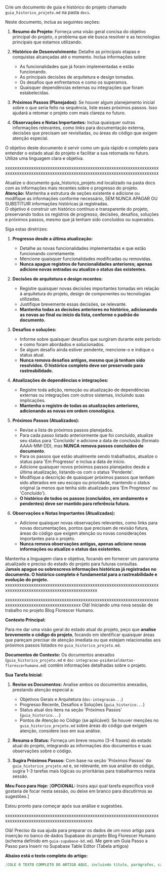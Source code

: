 Crie um documento de guia e histórico do projeto chamado `guia_historico_projeto.md` na pasta `docs`.

Neste documento, inclua as seguintes seções:

1.  **Resumo do Projeto:** Forneça uma visão geral concisa do objetivo principal do projeto, o problema que ele busca resolver e as tecnologias principais que estamos utilizando.

2.  **Histórico de Desenvolvimento:** Detalhe as principais etapas e conquistas alcançadas até o momento. Inclua informações sobre:
    * As funcionalidades que já foram implementadas e estão funcionando.
    * As principais decisões de arquitetura e design tomadas.
    * Os desafios que enfrentamos e como os superamos.
    * Quaisquer dependências externas ou integrações que foram estabelecidas.

3.  **Próximos Passos (Planejados):** Se houver algum planejamento inicial sobre o que seria feito na sequência, liste esses próximos passos. Isso ajudará a retomar o projeto com mais clareza no futuro.

4.  **Observações e Notas Importantes:** Inclua quaisquer outras informações relevantes, como links para documentação externa, decisões que precisam ser revisitadas, ou áreas do código que exigem atenção especial.

O objetivo deste documento é servir como um guia rápido e completo para entender o estado atual do projeto e facilitar a sua retomada no futuro. Utilize uma linguagem clara e objetiva.

xxxxxxxxxxxxxxxxxxxxxxxxxxxxxxxxxxxxxxxxxxxxxxxxxxxxxxxxxxxxxxxxxxxxxxxxxxxxxxxxxxxxxxxxxxxxxxxxxxxxxxxxxxxxxxxxxxxxxxxxxxxxxxxxxx

Atualize o documento guia_historico_projeto.md localizado na pasta docs com as informações mais recentes sobre o progresso do projeto.  
**Atenção:** Mantenha a estrutura de seções existente e adicione ou modifique as informações conforme necessário, SEM NUNCA APAGAR OU SUBSTITUIR informações históricas já registradas.  
O objetivo é construir um histórico contínuo e transparente do projeto, preservando todos os registros de progresso, decisões, desafios, soluções e próximos passos, mesmo que já tenham sido concluídos ou superados.

Siga estas diretrizes:

1.  **Progresso desde a última atualização:**  
    - Detalhe as novas funcionalidades implementadas e que estão funcionando corretamente.
    - Mencione quaisquer funcionalidades modificadas ou removidas.
    - **Nunca apague registros de funcionalidades anteriores; apenas adicione novas entradas ou atualize o status das existentes.**

2.  **Decisões de arquitetura e design recentes:**  
    - Registre quaisquer novas decisões importantes tomadas em relação à arquitetura do projeto, design de componentes ou tecnologias utilizadas.
    - Justifique brevemente essas decisões, se relevante.
    - **Mantenha todas as decisões anteriores no histórico, adicionando as novas ao final ou início da lista, conforme o padrão do documento.**

3.  **Desafios e soluções:**  
    - Informe sobre quaisquer desafios que surgiram durante este período e como foram abordados e solucionados.
    - Se algum desafio ainda estiver pendente, mencione-o e indique o status atual.
    - **Nunca remova desafios antigos, mesmo que já tenham sido resolvidos. O histórico completo deve ser preservado para rastreabilidade.**

4.  **Atualizações de dependências e integrações:**  
    - Registre toda adição, remoção ou atualização de dependências externas ou integrações com outros sistemas, incluindo suas implicações.
    - **Mantenha o registro de todas as atualizações anteriores, adicionando as novas em ordem cronológica.**

5.  **Próximos Passos (Atualizados):**
    - Revise a lista de próximos passos planejados.
    - Para cada passo listado anteriormente que foi concluído, atualize seu status para 'Concluído' e adicione a data de conclusão (formato AAAA-MM-DD), mas **NUNCA remova passos concluídos do documento**.
    - Para os passos que estão atualmente sendo trabalhados, atualize o status para 'Em Progresso' e inclua a data de início.
    - Adicione quaisquer novos próximos passos planejados desde a última atualização, listando-os com o status 'Pendente'.
    - Modifique a descrição de quaisquer próximos passos que tenham sido alterados em seu escopo ou prioridade, mantendo o status original (a menos que tenha sido atualizado para 'Em Progresso' ou 'Concluído').
    - **O histórico de todos os passos (concluídos, em andamento e pendentes) deve ser mantido para referência futura.**

6.  **Observações e Notas Importantes (Atualizadas):**  
    - Adicione quaisquer novas observações relevantes, como links para novas documentações, pontos que precisam de revisão futura, áreas do código que exigem atenção ou novas considerações importantes para o projeto.
    - **Nunca remova observações antigas, apenas adicione novas informações ou atualize o status das existentes.**

Mantenha a linguagem clara e objetiva, focando em fornecer um panorama atualizado e preciso do estado do projeto para futuras consultas.  
**Jamais apague ou sobrescreva informações históricas já registradas no documento. O histórico completo é fundamental para a rastreabilidade e evolução do projeto.**
xxxxxxxxxxxxxxxxxxxxxxxxxxxxxxxxxxxxxxxxxxxxxxxxxxxxxxxxxxxxxxxxxxxxxxxxxxxxxxxxxxxxxxxxxxxxxxxxxxxxxxxx


xxxxxxxxxxxxxxxxxxxxxxxxxxxxxxxxxxxxxxxxxxxxxxxxxxxxxxxxxxxxxxxxxxxxxxxxxxxxxxxxxxxxxxxxxxxxxxxxx
Olá! Iniciando uma nova sessão de trabalho no projeto Blog Florescer Humano.

**Contexto Principal:**

Para me dar uma visão geral do estado atual do projeto, peço que **analise brevemente o código do projeto**, focando em identificar quaisquer áreas que pareçam precisar de atenção imediata ou que estejam relacionadas aos próximos passos listados no `guia_historico_projeto.md`.

**Documentos de Contexto:**
Os documentos anexados (`guia_historico_projeto.md` e `doc-integracao-psidanieldantas-florescerhumano.md`) contêm informações detalhadas sobre o projeto.

**Sua Tarefa Inicial:**
1.  **Revise os Documentos:** Analise ambos os documentos anexados, prestando atenção especial a:
    * Objetivos Gerais e Arquitetura (`doc-integracao...`)
    * Progresso Recente, Desafios e Soluções (`guia_historico...`)
    * Status atual dos itens na seção 'Próximos Passos' (`guia_historico...`)
    * Pontos de Atenção no Código (se aplicável): Se houver menções no `guia_historico_projeto.md` sobre áreas do código que exigem atenção, considere isso em sua análise.

2.  **Resuma o Status:** Forneça um breve resumo (3-4 frases) do estado atual do projeto, integrando as informações dos documentos e suas observações sobre o código.

3.  **Sugira Próximos Passos:** Com base na seção 'Próximos Passos' do `guia_historico_projeto.md` e, se relevante, em sua análise do código, sugira 1-3 tarefas mais lógicas ou prioritárias para trabalharmos nesta sessão.

**Meu Foco para Hoje:**
[**OPCIONAL:** Insira aqui qual tarefa específica você gostaria de focar nesta sessão, ou deixe em branco para discutirmos as sugestões.]

Estou pronto para começar após sua análise e sugestões.

xxxxxxxxxxxxxxxxxxxxxxxxxxxxxxxxxxxxxxxxxxxxxxxxxxxxxxxxxxxxxxxxxxxxxxxxxxxxxxxxxxxxxxxxxxxxxxxxxxxxxx

Olá! Preciso da sua ajuda para preparar os dados de um novo artigo para inserção no banco de dados Supabase do projeto Blog Florescer Humano (schema definido em `guia-supabase-bd.md`). Me gere um Guia Passo a Passo para Inserir no Supabase Table Editor (Tabela artigos)

**Abaixo está o texto completo do artigo:**

```markdown
[COLE O TEXTO COMPLETO DO ARTIGO AQUI, incluindo título, parágrafos, cabeçalhos Markdown/HTML e a linha da imagem como ![descrição](nome-arquivo.png)]..